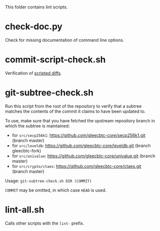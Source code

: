 This folder contains lint scripts.

check-doc.py
============
Check for missing documentation of command line options.

commit-script-check.sh
======================
Verification of [scripted diffs](/doc/developer-notes.md#scripted-diffs).

git-subtree-check.sh
====================
Run this script from the root of the repository to verify that a subtree matches the contents of
the commit it claims to have been updated to.

To use, make sure that you have fetched the upstream repository branch in which the subtree is
maintained:
* for `src/secp256k1`: https://github.com/gleecbtc-core/secp256k1.git (branch master)
* for `src/leveldb`: https://github.com/gleecbtc-core/leveldb.git (branch gleecbtc-fork)
* for `src/univalue`: https://github.com/gleecbtc-core/univalue.git (branch master)
* for `src/crypto/ctaes`: https://github.com/gleecbtc-core/ctaes.git (branch master)

Usage: `git-subtree-check.sh DIR (COMMIT)`

`COMMIT` may be omitted, in which case `HEAD` is used.

lint-all.sh
===========
Calls other scripts with the `lint-` prefix.
